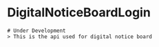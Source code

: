 
# DigitalNoticeBoardLogin
    # Under Development
    > This is the api used for digital notice board